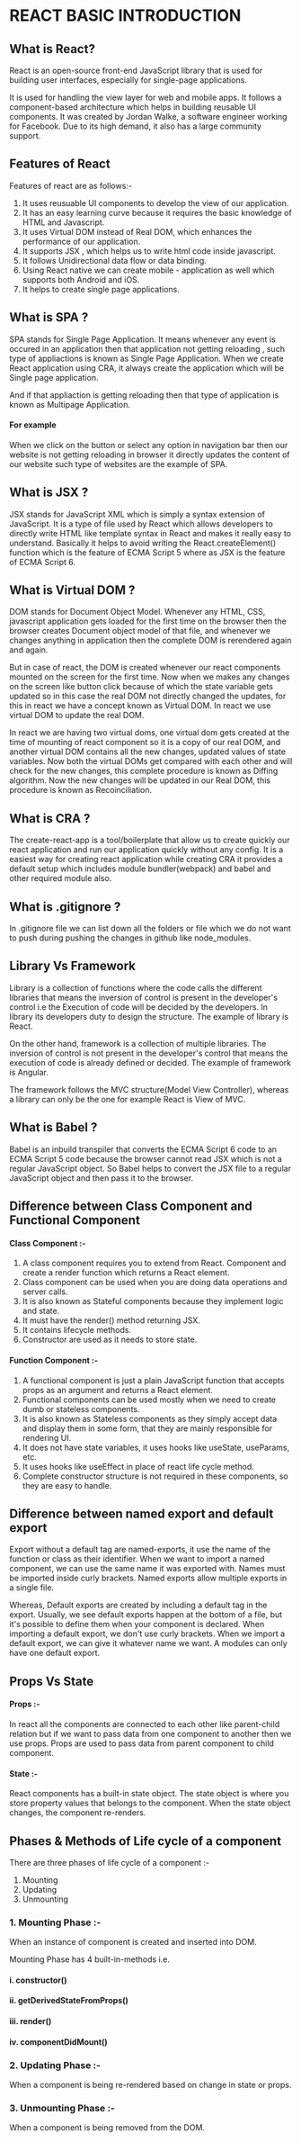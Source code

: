 # REACT BASIC INTRODUCTION


## What is React?
   React is an open-source front-end JavaScript library that is used for building user interfaces, especially for single-page applications.
   
   It is used for handling the view layer for web and mobile apps. It follows a component-based architecture which helps in building reusable UI components. It was created by Jordan Walke, a software engineer working for Facebook. Due to its high demand, it also has a large community support. 


## Features of React
   Features of react are as follows:-
   
   1. It uses reusuable UI components to develop the view of our application.
   2. It has an easy learning curve because it requires the basic knowledge of HTML and Javascript.
   3. It uses Virtual DOM instead of Real DOM, which enhances the performance of our application.
   4. It supports JSX , which helps us to write html code inside javascript.
   5. It follows Unidirectional data flow or data binding.
   6. Using React native we can create mobile - application as well which supports both Android and iOS.
   7. It helps to create single page applications.
   
   

## What is SPA ?
   SPA stands for Single Page Application. It means whenever any event is occured in an application then that application not getting reloading , such type of appliactions is known as Single Page Application. When we create React application using CRA, it always create the application which will be Single page application.
   
   And if that appliaction is getting reloading then that type of application is known as Multipage Application. 
   
   #### For example 
   When we click on the button or select any option in navigation bar then our website is not getting reloading in browser it directly updates the content of our website such type of websites are the example of SPA.
   
   

## What is JSX ?
   JSX stands for JavaScript XML which is simply a syntax extension of JavaScript. It is a type of file used by React which allows developers to directly write HTML like template syntax in React and makes it really easy to understand. Basically it helps to avoid writing the React.createElement() function which is the feature of ECMA Script 5 where as JSX is the feature of ECMA Script 6.



## What is Virtual DOM ?
   DOM stands for Document Object Model. Whenever any HTML, CSS, javascript application gets loaded for the first time on the browser then the browser creates Document object model of that file, and whenever we changes anything in application then the complete DOM is rerendered again and again. 
   
   But in case of react, the DOM is created whenever our react components mounted on the screen for the first time. Now when we makes any changes on the screen like button click because of which the state variable gets updated so in this case the real DOM not directly changed the updates, for this in react we have a concept known as Virtual DOM. In react we use virtual DOM to update the real DOM. 
   
   In react we are having two virtual doms, one virtual dom gets created at the time of mounting of react component so it is a copy of our real DOM, and another virtual DOM contains all the new changes, updated values of state variables. Now both the virtual DOMs get compared with each other and will check for the new changes, this complete procedure is known as Diffing algorithm. Now the new changes will be updated in our Real DOM, this procedure is known as Recoinciliation.



## What is CRA ?
   The create-react-app is a tool/boilerplate that allow us to create quickly our react application and run our application quickly without any config.
   It is a easiest way for creating react application while creating CRA it provides a default setup which includes module bundler(webpack) and babel and other required module also. 



## What is .gitignore ?
   In .gitignore file we can list down all the folders or file which we do not want to push during pushing the changes in github like node_modules.


## Library Vs Framework
   Library is a collection of functions where the code calls the different libraries that means the inversion of control is present in the developer's control i.e the Execution of code will be decided by the developers. In library its developers duty to design the structure. The example of library is React.
   
   On the other hand, framework is a collection of multiple libraries. The inversion of control is not present in the developer's control that means the execution of code is already defined or decided. The example of framework is Angular.
   
   The framework follows the MVC structure(Model View Controller), whereas a library can only be the one for example React is View of MVC. 
   
   

## What is Babel ?
Babel is an inbuild transpiler that converts the ECMA Script 6 code to an ECMA Script 5 code because the browser cannot read JSX which is not a regular JavaScript object. So Babel helps to convert the JSX file to a regular JavaScript object and then pass it to the browser.



## Difference between Class Component and Functional Component
   #### Class Component :- 
   1. A class component requires you to extend from React. Component and create a render function which returns a React element.
   2. Class component can be used when you are doing data operations and server calls.
   3. It is also known as Stateful components because they implement logic and state.
   4. It must have the render() method returning JSX.
   5. It contains lifecycle methods.
   6. Constructor are used as it needs to store state.


   
   #### Function Component :-
   1. A functional component is just a plain JavaScript function that accepts props as an argument and returns a React element.
   2. Functional components can be used mostly when we need to create dumb or stateless components.
   3. It is also known as Stateless components as they simply accept data and display them in some form, that they are mainly responsible for rendering UI.
   4. It does not have state variables, it uses hooks like useState, useParams, etc.
   5. It uses hooks like useEffect in place of react life cycle method.
   6. Complete constructor structure is not required in these components, so they are easy to handle.



## Difference between named export and default export 
   Export without a default tag are named-exports, it use the name of the function or class as their identifier. When we want to import a named component, we can use the same name it was exported with. Names must be imported inside curly brackets. Named exports allow multiple exports in a single file.
   
Whereas, Default exports are created by including a default tag in the export. Usually, we see default exports happen at the bottom of a file, but it's possible to define them when your component is declared. When importing a default export, we don't use curly brackets. When we import a default export, we can give it whatever name we want. A modules can only have one default export.


## Props Vs State
   #### Props :-
   In react all the components are connected to each other like  parent-child relation but if we want to pass data from one component to another then we use props. Props are used to pass data from parent component to child component.
   
   
   #### State :-
   React components has a built-in state object. The state object is where you store property values that belongs to the component. When the state object changes, the component re-renders.



## Phases & Methods of Life cycle of a component

There are three phases of life cycle of a component :-
1. Mounting
2. Updating
3. Unmounting

### 1. Mounting Phase :-
   When an instance of component is created and inserted into DOM.
   
   Mounting Phase has 4 built-in-methods i.e. 
   
   #### i. constructor()
   #### ii. getDerivedStateFromProps()
   #### iii. render()
   #### iv. componentDidMount()
   
### 2. Updating Phase :- 
   When a component is being re-rendered based on change in state or props.
   

### 3. Unmounting Phase :-
   When a component is being removed from the DOM.
      
   

